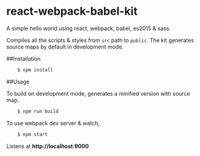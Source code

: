 # react-webpack-babel-kit

A simple hello world using react, webpack, babel, es2015 & sass. 

Compiles all the scripts & styles from `src` path to `public`. The kit generates source maps by default in development mode.

##Installation 

```bash
    $ npm install 
```

##Usage

To build on development mode, generates a minified version with source map.

```bash
    $ npm run build
```



To use webpack dev server & watch,

```bash
    $ npm start
```

Listens at **http://localhost:9000** 
